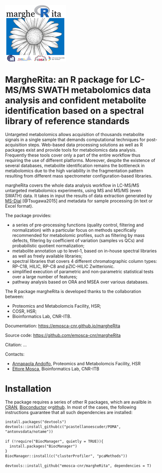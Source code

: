 <img src="vignettes/images/logo.png" width="200">

# MargheRita: an R package for LC-MS/MS SWATH metabolomics data analysis and confident metabolite identification based on a spectral library of reference standards

Untargeted metabolomics allows acquisition of thousands metabolite signals in a single sample that demands computational techniques for post-acquisition steps. Web-based data processing solutions as well as R packages exist and provide tools for metabolomics data analysis. Frequently these tools cover only a part of the entire workflow thus requiring the use of different platforms. Moreover, despite the existence of several databases, metabolite identification remains the bottleneck in metabolomics due to the high variability in the fragmentation pattern resulting from different mass spectrometer configuration-based libraries.

margheRita covers the whole data analysis workflow in LC-MS/MS untargeted metabolomics experiments, using MS and MS/MS (even SWATH) data. It takes in input the results of data extraction generated by [MS-Dial](http://prime.psc.riken.jp/compms/msdial/main.html) [@Tsugawa2015] and metadata for sample processing (in text or Excel format).

The package provides:

- a series of pre-processing functions (quality control, filtering and normalization) with a particular focus on methods specifically recommended for metabolomic profiles, such as filtering by mass defects, filtering by coefficient of variation (samples vs QCs) and probabilistic quotient normalization;
- metabolite annotation up to level-1, based on in-house spectral libraries as well as freely available libraries;
- spectral libraries that covers 4 different chromatographic column types: RP-C18, HILIC, RP-C8 and pZIC-HILIC Zwitterionic.
- simplified execution of parametric and non-parametric statistical tests over a large number of features;
- pathway analysis based on ORA and MSEA over various databases.

The R package margheRita is developed thanks to the collaboration between:

- Proteomics and Metabolomcis Facility, HSR;
- COSR, HSR;
- Bioinformatics Lab, CNR-ITB.

Documentation: https://emosca-cnr.github.io/margheRita

Source code: https://github.com/emosca-cnr/margheRita

Citation: ...

Contacts:

- [Annapaola Andolfo](https://research.hsr.it/en/core-facilities/promefa/annapaola-andolfo.html), Proteomics and Metabolomcis Facility, HSR
- [Ettore Mosca](https://www.itb.cnr.it/en/institute/staff/ettore-mosca), Bioinformatics Lab, CNR-ITB

# Installation

The package requires a series of other R packages, which are availble in [CRAN](https://cran.r-project.org/), [Bioconductor](https://www.bioconductor.org/) or[github](https://github.com/). In most of the cases, the following instructions guarantee that all such dependencies are installed:

```{r, eval=FALSE}
install.packages("devtools")
devtools::install_github(c("pcastellanoescuder/POMA", "antonvsdata/notame"))

if (!require("BiocManager", quietly = TRUE)){
  install.packages("BiocManager")
}
BiocManager::install(c("clusterProfiler", "pcaMethods"))

devtools::install_github("emosca-cnr/margheRita", dependencies = T)
```


